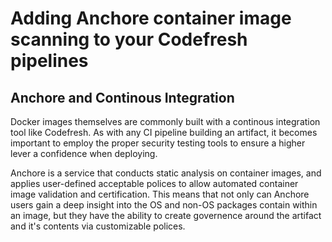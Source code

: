 # Adding Anchore container image scanning to your Codefresh pipelines

## Anchore and Continous Integration

Docker images themselves are commonly built with a continous integration tool like Codefresh. As with any CI pipeline building an artifact, it becomes important to employ the proper security testing tools to ensure a higher lever a confidence when deploying. 

Anchore is a service that conducts static analysis on container images, and applies user-defined acceptable polices to allow automated container image validation and certification. This means that not only can Anchore users gain a deep insight into the OS and non-OS packages contain within an image, but they have the ability to create governence around the artifact and it's contents via customizable polices. 

